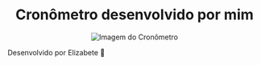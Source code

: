 <h1 align="center">Cronômetro desenvolvido por mim</h1>

<p align="center">
<img scr="img.png" alt="Imagem do Cronômetro">
</p>

Desenvolvido por Elizabete 💜
